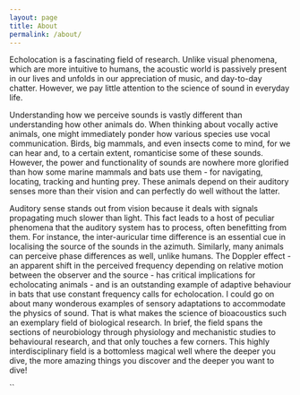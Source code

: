 ```yaml
---
layout: page
title: About
permalink: /about/
---
```


Echolocation is a fascinating field of research. Unlike visual phenomena, which are more intuitive to humans, the acoustic world is passively present in our lives and unfolds in our appreciation of music, and day-to-day chatter. However, we pay little attention to the science of sound in everyday life.

Understanding how we perceive sounds is vastly different than understanding how other animals do. When thinking about vocally active animals, one might immediately ponder how various species use vocal communication. Birds, big mammals, and even insects come to mind, for we can hear and, to a certain extent, romanticise some of these sounds. However, the power and functionality of sounds are nowhere more glorified than how some marine mammals and bats use them - for navigating, locating, tracking and hunting prey. These animals depend on their auditory senses more than their vision and can perfectly do well without the latter.

Auditory sense stands out from vision because it deals with signals propagating much slower than light. This fact leads to a host of peculiar phenomena that the auditory system has to process, often benefitting from them. For instance, the inter-auricular time difference is an essential cue in localising the source of the sounds in the azimuth. Similarly, many animals can perceive phase differences as well, unlike humans. The Doppler effect - an apparent shift in the perceived frequency depending on relative motion between the observer and the source - has critical implications for echolocating animals - and is an outstanding example of adaptive behaviour in bats that use constant frequency calls for echolocation. I could go on about many wonderous examples of sensory adaptations to accommodate the physics of sound. That is what makes the science of bioacoustics such an exemplary field of biological research. In brief, the field spans the sections of neurobiology through physiology and mechanistic studies to behavioural research, and that only touches a few corners. This highly interdisciplinary field is a bottomless magical well where the deeper you dive, the more amazing things you discover and the deeper you want to dive!

<!-- This is the base Jekyll theme. You can find out more info about customizing your Jekyll theme, as well as basic Jekyll usage documentation at [jekyllrb.com](https://jekyllrb.com/)

You can find the source code for Minima at GitHub:
[jekyll][jekyll-organization] /
[minima](https://github.com/jekyll/minima)

You can find the source code for Jekyll at GitHub:
[jekyll][jekyll-organization] /
[jekyll](https://github.com/jekyll/jekyll)


[jekyll-organization]: https://github.com/jekyll
 -->``